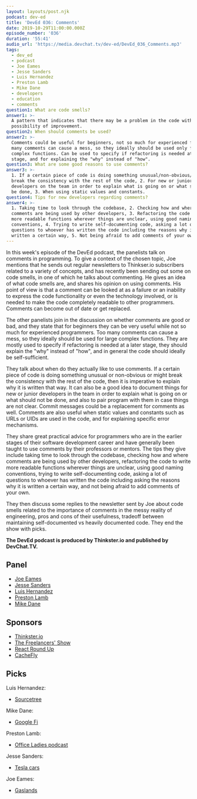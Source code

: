 ```yaml
---
layout: layouts/post.njk
podcast: dev-ed
title: 'DevEd 036: Comments'
date: 2019-10-29T11:00:00.000Z
episode_number: '036'
duration: '55:41'
audio_url: 'https://media.devchat.tv/dev-ed/DevEd_036_Comments.mp3'
tags:
  - dev_ed
  - podcast
  - Joe Eames
  - Jesse Sanders
  - Luis Hernandez
  - Preston Lamb
  - Mike Dane
  - developers
  - education
  - comments
question1: What are code smells?
answer1: >-
  A pattern that indicates that there may be a problem in the code with a
  possibility of improvement.
question2: When should comments be used?
answer2: >-
  Comments could be useful for beginners, not so much for experienced folk. Too
  many comments can cause a mess, so they ideally should be used only for large
  complex functions. Can be used to specify if refactoring is needed at a later
  stage, and for explaining the "why" instead of "how".
question3: What are some good reasons to use comments?
answer3: >-
  1. If a certain piece of code is doing something unusual/non-obvious/might
  break the consistency with the rest of the code, 2. For new or junior
  developers on the team in order to explain what is going on or what should not
  be done, 3. When using static values and constants.
question4: Tips for new developers regarding comments?
answer4: >-
  1. Taking time to look through the codebase, 2. Checking how and where
  comments are being used by other developers, 3. Refactoring the code to write
  more readable functions wherever things are unclear, using good naming
  conventions, 4. Trying to write self-documenting code, asking a lot of
  questions to whoever has written the code including the reasons why it is
  written a certain way, 5. Not being afraid to add comments of your own.
---
```

In this week's episode of the DevEd podcast, the panelists talk on comments in programming. To give a context of the chosen topic, Joe mentions that he sends out regular newsletters to Thinkser.io subscribers related to a variety of concepts, and has recently been sending out some on code smells, in one of which he talks about commenting. He gives an idea of what code smells are, and shares his opinion on using comments. His point of view is that a comment can be looked at as a failure or an inability to express the code functionality or even the technology involved, or is needed to make the code completely readable to other programmers. Comments can become out of date or get replaced.

The other panelists join in the discussion on whether comments are good or bad, and they state that for beginners they can be very useful while not so much for experienced programmers. Too many comments can cause a mess, so they ideally should be used for large complex functions. They are mostly used to specify if refactoring is needed at a later stage, they should explain the "why" instead of "how", and in general the code should ideally be self-sufficient. 

They talk about when do they actually like to use comments. If a certain piece of code is doing something unusual or non-obvious or might break the consistency with the rest of the code, then it is imperative to explain why it is written that way. It can also be a good idea to document things for new or junior developers in the team in order to explain what is going on or what should not be done, and also to pair program with them in case things are not clear. Commit messages could be a replacement for comments as well. Comments are also useful when static values and constants such as URLs or UIDs are used in the code, and for explaining specific error mechanisms.

They share great practical advice for programmers who are in the earlier stages of their software development career and have generally been taught to use comments by their professors or mentors. The tips they give include taking time to look through the codebase, checking how and where comments are being used by other developers, refactoring the code to write more readable functions wherever things are unclear, using good naming conventions, trying to write self-documenting code, asking a lot of questions to whoever has written the code including asking the reasons why it is written a certain way, and not being afraid to add comments of your own.

They then discuss some replies to the newsletter sent by Joe about code smells related to the importance of comments in the messy reality of engineering, pros and cons of their usefulness, tradeoff between maintaining self-documented vs heavily documented code. They end the show with picks.

**The DevEd podcast is produced by Thinkster.io and published by DevChat.TV.**

## Panel

* [Joe Eames](https://thinkster.io/)
* [Jesse Sanders](https://briebug.com/)
* [Luis Hernandez](https://lambdaschool.com/about)
* [Preston Lamb](https://www.linkedin.com/in/pjlamb12/)
* [Mike Dane](https://www.mikedane.com/)

## Sponsors

* [Thinkster.io](https://thinkster.io/)
* [The Freelancers' Show](https://devchat.tv/freelancers/)
* [React Round Up](https://devchat.tv/react-round-up/)
* [CacheFly](https://www.cachefly.com/)

## Picks

Luis Hernandez:

* [Sourcetree](https://www.sourcetreeapp.com/)

Mike Dane:

* [Google Fi](https://fi.google.com/about/)

Preston Lamb:

* [Office Ladies podcast](https://podcasts.apple.com/us/podcast/office-ladies/id1480311435)

Jesse Sanders:

* [Tesla cars](https://www.tesla.com/en_eu)

Joe Eames:

* [Gaslands](https://gaslands.com/)
